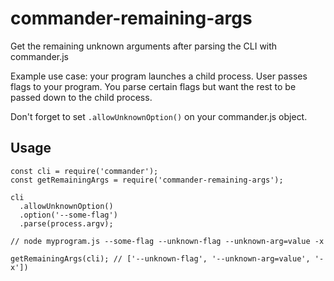 # commander-remaining-args

Get the remaining unknown arguments after parsing the CLI with commander.js

Example use case: your program launches a child process. User passes flags to your program. You parse certain flags but want the rest to be passed down to the child process.

Don't forget to set `.allowUnknownOption()` on your commander.js object.

## Usage

```
const cli = require('commander');
const getRemainingArgs = require('commander-remaining-args');

cli
  .allowUnknownOption()
  .option('--some-flag')
  .parse(process.argv);

// node myprogram.js --some-flag --unknown-flag --unknown-arg=value -x

getRemainingArgs(cli); // ['--unknown-flag', '--unknown-arg=value', '-x'])

```